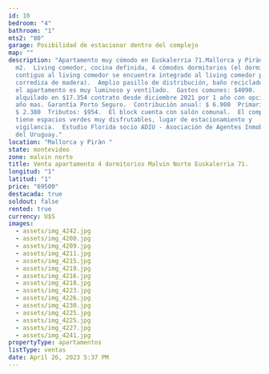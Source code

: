 ```yaml
---
id: 10
bedroom: "4"
bathroom: "1"
mts2: "80"
garage: Posibilidad de estacionar dentro del complejo
map: ""
description: "Apartamento muy cómodo en Euskalerria 71.Mallorca y Piràn, 78
  m2.  Living comedor, cocina definida, 4 cómodos dormitorios (el dormitorio
  contiguo al living comedor se encuentra integrado al living comedor por puerta
  corrediza de madera).  Amplio pasillo de distribución, baño reciclado.  Todo
  el apartamento es muy luminoso y ventilado.  Gastos comunes: $4090.  Se vende
  alquilado en $17.354 contrato desde diciembre 2021 por 1 año con opción a 1
  año mas. Garantía Porto Seguro.  Contribución anual: $ 6.900  Primaria anual:
  $ 2.380  Tributos: $954.  El block cuenta con salón comunal.  El complejo
  tiene espacios verdes muy disfrutables, lugar de estacionamiento y
  vigilancia.  Estudio Florida socio ADIU - Asociación de Agentes Inmobiliarios
  del Uruguay."
location: "Mallorca y Piràn "
state: montevideo
zone: malvin norte
title: Venta apartamento 4 dormitorios Malvin Norte Euskalerria 71.
longitud: "1"
latitud: "1"
price: "69500"
destacada: true
soldout: false
rented: true
currency: U$S
images:
  - assets/img_4242.jpg
  - assets/img_4200.jpg
  - assets/img_4209.jpg
  - assets/img_4211.jpg
  - assets/img_4215.jpg
  - assets/img_4219.jpg
  - assets/img_4216.jpg
  - assets/img_4218.jpg
  - assets/img_4223.jpg
  - assets/img_4226.jpg
  - assets/img_4230.jpg
  - assets/img_4225.jpg
  - assets/img_4225.jpg
  - assets/img_4227.jpg
  - assets/img_4241.jpg
propertyType: apartamentos
listType: ventas
date: April 26, 2023 5:37 PM
---
```

